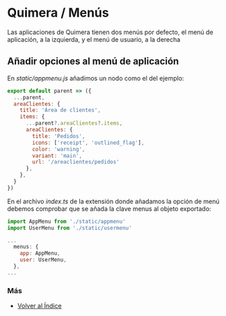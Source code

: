 # Quimera / Menús

Las aplicaciones de Quimera tienen dos menús por defecto, el menú de aplicación, a la izquierda, y el menú de usuario, a la derecha

## Añadir opciones al menú de aplicación

En *static/appmenu.js* añadimos un nodo como el del ejemplo:
```js
export default parent => ({
  ...parent,
  areaClientes: {
    title: 'Área de clientes',
    items: {
      ...parent?.areaClientes?.items,
      areaClientes: {
        title: 'Pedidos',
        icons: ['receipt', 'outlined_flag'],
        color: 'warning',
        variant: 'main',
        url: '/areaclientes/pedidos'
      },
    },
  }
})
```

En el archivo *index.ts* de la extensión donde añadamos la opción de menú debemos comprobar que se añada la clave menus al objeto exportado:

```js
import AppMenu from './static/appmenu'
import UserMenu from './static/usermenu'

...
  menus: {
    app: AppMenu,
    user: UserMenu,
  },
...
```

### Más

  * [Volver al Índice](./index.md)
